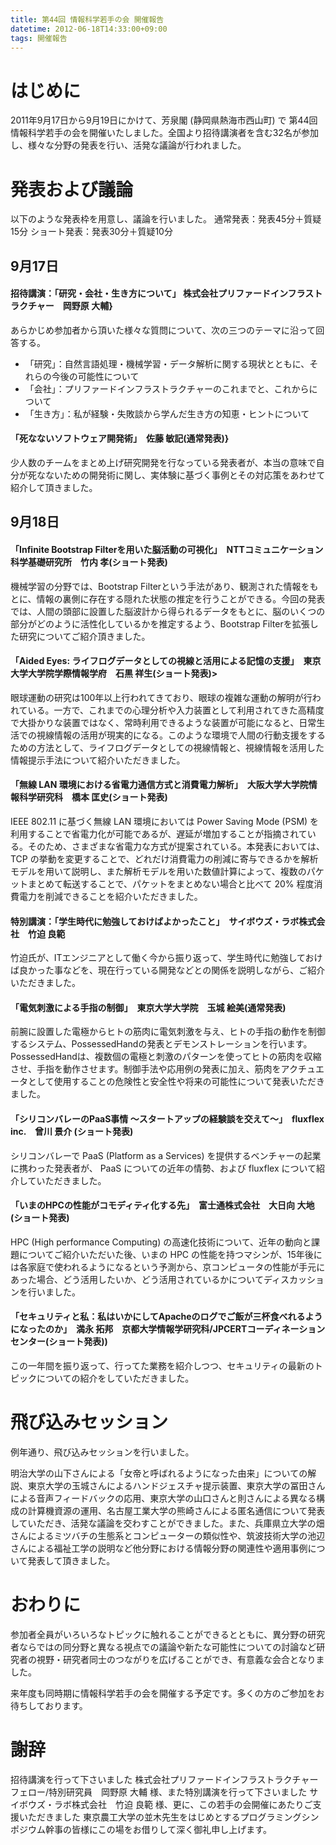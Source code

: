 ```yaml
---
title: 第44回 情報科学若手の会 開催報告
datetime: 2012-06-18T14:33:00+09:00
tags: 開催報告
---
```


# はじめに

2011年9月17日から9月19日にかけて、芳泉閣 (静岡県熱海市西山町) で 第44回情報科学若手の会を開催いたしました。全国より招待講演者を含む32名が参加し、様々な分野の発表を行い、活発な議論が行われました。

# 発表および議論

以下のような発表枠を用意し、議論を行いました。
通常発表：発表45分＋質疑15分
ショート発表：発表30分＋質疑10分

## 9月17日

#### 招待講演：「研究・会社・生き方について」 株式会社プリファードインフラストラクチャー　岡野原 大輔}

あらかじめ参加者から頂いた様々な質問について、次の三つのテーマに沿って回答する。

- 「研究」：自然言語処理・機械学習・データ解析に関する現状とともに、それらの今後の可能性について
- 「会社」：プリファードインフラストラクチャーのこれまでと、これからについて
- 「生き方」：私が経験・失敗談から学んだ生き方の知恵・ヒントについて

#### 「死なないソフトウェア開発術」　佐藤 敏記(通常発表)}

少人数のチームをまとめ上げ研究開発を行なっている発表者が、本当の意味で自分が死なないための開発術に関し、実体験に基づく事例とその対応策をあわせて紹介して頂きました。

## 9月18日

#### 「Infinite Bootstrap Filterを用いた脳活動の可視化」　NTTコミュニケーション科学基礎研究所　竹内 孝(ショート発表)

機械学習の分野では、Bootstrap Filterという手法があり、観測された情報をもとに、情報の裏側に存在する隠れた状態の推定を行うことができる。今回の発表では、人間の頭部に設置した脳波計から得られるデータをもとに、脳のいくつの部分がどのように活性化しているかを推定するよう、Bootstrap Filterを拡張した研究についてご紹介頂きました。

#### 「Aided Eyes: ライフログデータとしての視線と活用による記憶の支援」　東京大学大学院学際情報学府　石黒 祥生(ショート発表)>

眼球運動の研究は100年以上行われてきており、眼球の複雑な運動の解明が行われている。一方で、これまでの心理分析や入力装置として利用されてきた高精度で大掛かりな装置ではなく、常時利用できるような装置が可能になると、日常生活での視線情報の活用が現実的になる。このような環境で人間の行動支援をするための方法として、ライフログデータとしての視線情報と、視線情報を活用した情報提示手法について紹介いただきました。

#### 「無線 LAN 環境における省電力通信方式と消費電力解析」　大阪大学大学院情報科学研究科　橋本 匡史(ショート発表)

IEEE 802.11 に基づく無線 LAN 環境においては Power Saving Mode (PSM) を利用することで省電力化が可能であるが、遅延が増加することが指摘されている。そのため、さまざまな省電力な方式が提案されている。本発表においては、TCP の挙動を変更することで、どれだけ消費電力の削減に寄与できるかを解析モデルを用いて説明し、また解析モデルを用いた数値計算によって、複数のパケットまとめて転送することで、パケットをまとめない場合と比べて 20\% 程度消費電力を削減できることを紹介いただきました。

#### 特別講演：「学生時代に勉強しておけばよかったこと」　サイボウズ・ラボ株式会社　竹迫 良範

竹迫氏が、ITエンジニアとして働く今から振り返って、学生時代に勉強しておけば良かった事などを、現在行っている開発などとの関係を説明しながら、ご紹介いただきました。

#### 「電気刺激による手指の制御」　東京大学大学院　玉城 絵美(通常発表)

前腕に設置した電極からヒトの筋肉に電気刺激を与え、ヒトの手指の動作を制御するシステム、PossessedHandの発表とデモンストレーションを行います。PossessedHandは、複数個の電極と刺激のパターンを使ってヒトの筋肉を収縮させ、手指を動作させます。制御手法や応用例の発表に加え、筋肉をアクチュエータとして使用することの危険性と安全性や将来の可能性について発表いただきました。

#### 「シリコンバレーのPaaS事情 ～スタートアップの経験談を交えて～」　fluxflex inc.　曾川 景介 (ショート発表)

シリコンバレーで PaaS (Platform as a Services) を提供するベンチャーの起業に携わった発表者が、 PaaS についての近年の情勢、および fluxflex について紹介していただきました。

#### 「いまのHPCの性能がコモディティ化する先」　富士通株式会社　大日向 大地(ショート発表)

HPC (High performance Computing) の高速化技術について、近年の動向と課題についてご紹介いただいた後、いまの HPC の性能を持つマシンが、15年後には各家庭で使われるようになるという予測から、京コンピュータの性能が手元にあった場合、どう活用したいか、どう活用されているかについてディスカッションを行いました。

#### 「セキュリティと私：私はいかにしてApacheのログでご飯が三杯食べれるようになったのか」　満永 拓邦　京都大学情報学研究科/JPCERTコーディネーションセンター(ショート発表))

この一年間を振り返って、行ってた業務を紹介しつつ、セキュリティの最新のトピックについての紹介をしていただきました。

# 飛び込みセッション

例年通り、飛び込みセッションを行いました。

明治大学の山下さんによる「女帝と呼ばれるようになった由来」についての解説、東京大学の玉城さんによるハンドジェスチャ提示装置、東京大学の冨田さんによる音声フィードバックの応用、東京大学の山口さんと則さんによる異なる構成の計算機資源の運用、名古屋工業大学の熊崎さんによる匿名通信について発表していただき、活発な議論を交わすことができました。また、兵庫県立大学の畑さんによるミツバチの生態系とコンピューターの類似性や、筑波技術大学の池辺さんによる福祉工学の説明など他分野における情報分野の関連性や適用事例について発表して頂きました。

# おわりに

参加者全員がいろいろなトピックに触れることができるとともに、異分野の研究者ならではの同分野と異なる視点での議論や新たな可能性についての討論など研究者の視野・研究者同士のつながりを広げることができ、有意義な会合となりました。

来年度も同時期に情報科学若手の会を開催する予定です。多くの方のご参加をお待ちしております。

# 謝辞

招待講演を行って下さいました 株式会社プリファードインフラストラクチャー フェロー/特別研究員　岡野原 大輔 様、また特別講演を行って下さいました サイボウズ・ラボ株式会社　竹迫 良範 様、更に、この若手の会開催にあたりご支援いただきました 東京農工大学の並木先生をはじめとするプログラミングシンポジウム幹事の皆様にこの場をお借りして深く御礼申し上げます。
